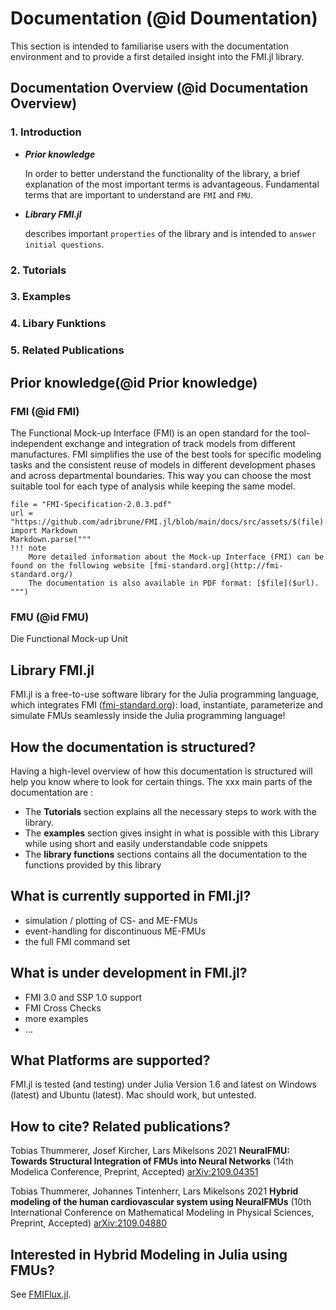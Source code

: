 
# Documentation (@id Doumentation)
This section is intended to familiarise users with the documentation environment and to provide a first detailed insight into the FMI.jl library.

## Documentation Overview (@id Documentation Overview)
### 1. Introduction
- ***Prior knowledge***  
  
  In order to better understand the functionality of the library, a brief explanation of the most important terms is advantageous. Fundamental terms that are important to understand are `FMI` and `FMU`.  
- ***Library FMI.jl***  
  
  describes important `properties` of the library and is intended to `answer initial questions`. 

### 2. Tutorials

### 3. Examples

### 4. Libary Funktions

### 5. Related Publications


## Prior knowledge(@id Prior knowledge)


### FMI (@id FMI)
The Functional Mock-up Interface (FMI) is an open standard for the tool-independent exchange and integration of track models from different manufactures. FMI simplifies the use of the best tools for specific modeling tasks and the consistent reuse of models in different development phases and across departmental boundaries. This way you can choose the most suitable tool for each type of analysis while keeping the same model.

```@eval
file = "FMI-Specification-2.0.3.pdf"
url = "https://github.com/adribrune/FMI.jl/blob/main/docs/src/assets/$(file).pdf"
import Markdown
Markdown.parse("""
!!! note
    More detailed information about the Mock-up Interface (FMI) can be found on the following website [fmi-standard.org](http://fmi-standard.org/)
    The documentation is also available in PDF format: [$file]($url).
""")
```


### FMU (@id FMU)
Die Functional Mock-up Unit


## Library FMI.jl
FMI.jl is a free-to-use software library for the Julia programming language, which integrates FMI ([fmi-standard.org](http://fmi-standard.org/)): load, instantiate, parameterize and simulate FMUs seamlessly inside the Julia programming language!





## How the documentation is structured?
Having a high-level overview of how this documentation is structured will help you know where to look for certain things. The xxx main parts of the documentation are :
- The __Tutorials__ section explains all the necessary steps to work with the library.
- The __examples__ section gives insight in what is possible with this Library while using short and easily understandable code snippets
- The __library functions__ sections contains all the documentation to the functions provided by this library

## What is currently supported in FMI.jl?
- simulation / plotting of CS- and ME-FMUs
- event-handling for discontinuous ME-FMUs
- the full FMI command set

## What is under development in FMI.jl?
- FMI 3.0 and SSP 1.0 support
- FMI Cross Checks
- more examples
- ...

## What Platforms are supported?
FMI.jl is tested (and testing) under Julia Version 1.6 and latest on Windows (latest) and Ubuntu (latest). Mac should work, but untested.

## How to cite? Related publications?
Tobias Thummerer, Josef Kircher, Lars Mikelsons 2021 **NeuralFMU: Towards Structural Integration of FMUs into Neural Networks** (14th Modelica Conference, Preprint, Accepted) [arXiv:2109.04351](https://arxiv.org/abs/2109.04351)

Tobias Thummerer, Johannes Tintenherr, Lars Mikelsons 2021 **Hybrid modeling of the human cardiovascular system using NeuralFMUs** (10th International Conference on Mathematical Modeling in Physical Sciences, Preprint, Accepted) [arXiv:2109.04880](https://arxiv.org/abs/2109.04880)

## Interested in Hybrid Modeling in Julia using FMUs?
See [FMIFlux.jl](https://github.com/ThummeTo/FMIFlux.jl).
